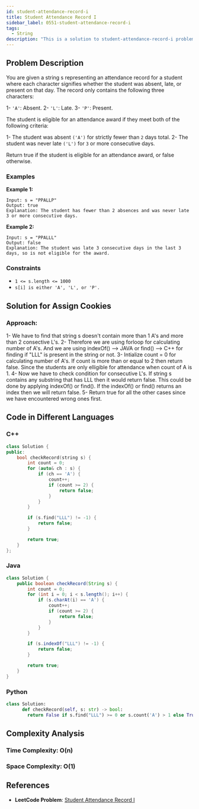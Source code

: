 ```yaml
---
id: student-attendance-record-i
title: Student Attendance Record I
sidebar_label: 0551-student-attendance-record-i
tags:
  - String
description: "This is a solution to student-attendance-record-i problem on LeetCode."
---
```

## Problem Description

You are given a string s representing an attendance record for a student where each character signifies whether the student was absent, late, or present on that day. The record only contains the following three characters:

  1- `'A'`: Absent.
  2- `'L'`: Late.
  3- `'P'`: Present.

The student is eligible for an attendance award if they meet both of the following criteria:

   1- The student was absent `('A')` for strictly fewer than `2` days
      total.
   2- The student was never late `('L')` for `3` or more consecutive
      days.

Return true if the student is eligible for an attendance award, or false otherwise.

### Examples

**Example 1:**

```
Input: s = "PPALLP"
Output: true
Explanation: The student has fewer than 2 absences and was never late 3 or more consecutive days.
```

**Example 2:**

```
Input: s = "PPALLL"
Output: false
Explanation: The student was late 3 consecutive days in the last 3 days, so is not eligible for the award.

```


### Constraints

- `1 <= s.length <= 1000`
- `s[i] is either 'A', 'L', or 'P'.`


## Solution for Assign Cookies

### Approach:

1- We have to find that string s doesn't contain more than 1 A's and
   more than 2 consective L's.
2- Therefore we are using forloop for calculating number of A's.
   And we are using indexOf() --> JAVA or find() --> C++ for finding if "LLL" is present in the string or not.
3- Intialize count = 0 for calculating number of A's.
   If count is more than or equal to 2 then return false. Since the students are only elligible for attendance when count of A is 1.
4- Now we have to check condition for consecutive L's.
   If string s contains any substring that has LLL then it would return false. This could be done by applying indexOf() or find().
   If the indexOf() or find() returns an index then we will return false.
5- Return true for all the other cases since we have encountered wrong
   ones first.


## Code in Different Languages

### C++

```cpp
class Solution {
public:
    bool checkRecord(string s) {
        int count = 0;
        for (auto& ch : s) {
            if (ch == 'A') {
                count++;
                if (count >= 2) {
                    return false;
                }
            }
        }

        if (s.find("LLL") != -1) {
            return false;
        }

        return true;
    }
};
```
### Java

```java
class Solution {
    public boolean checkRecord(String s) {
        int count = 0;
        for (int i = 0; i < s.length(); i++) {
            if (s.charAt(i) == 'A') {
                count++;
                if (count >= 2) {
                    return false;
                }
            }
        }

        if (s.indexOf("LLL") != -1) {
            return false;
        }

        return true;
    }
}

```

### Python

```python
class Solution:
      def checkRecord(self, s: str) -> bool:
        return False if s.find("LLL") >= 0 or s.count('A') > 1 else True
```

## Complexity Analysis

### Time Complexity: O(n)

### Space Complexity: O(1)

## References

- **LeetCode Problem**: [Student Attendance Record I](https://leetcode.com/problems/student-attendance-record-i/)

